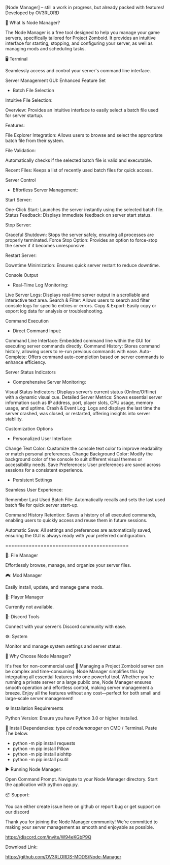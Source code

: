 
[Node Manager] – still a work in progress, but already packed with features! Developed by OV3RLORD

📂 What Is Node Manager? 

The Node Manager is a free tool designed to help you manage your game servers, specifically tailored for Project Zomboid. It provides an intuitive interface for starting, stopping, and configuring your server, as well as managing mods and scheduling tasks.

🖥️:Terminal 

Seamlessly access and control your server's command line interface.

Server Management GUI: Enhanced Feature Set

- Batch File Selection

Intuitive File Selection:

Overview: Provides an intuitive interface to easily select a batch file used for server startup.

Features:

File Explorer Integration: Allows users to browse and select the appropriate batch file from their system.

File Validation: 

Automatically checks if the selected batch file is valid and executable.

Recent Files: Keeps a list of recently used batch files for quick access.

Server Control

- Effortless Server Management:

Start Server:

One-Click Start: Launches the server instantly using the selected batch file.
Status Feedback: Displays immediate feedback on server start status.

Stop Server:

Graceful Shutdown: Stops the server safely, ensuring all processes are properly terminated.
Force Stop Option: Provides an option to force-stop the server if it becomes unresponsive.

Restart Server:

Downtime Minimization: Ensures quick server restart to reduce downtime.

Console Output

- Real-Time Log Monitoring:

Live Server Logs: Displays real-time server output in a scrollable and interactive text area.
Search & Filter: Allows users to search and filter console logs for specific entries or errors.
Copy & Export: Easily copy or export log data for analysis or troubleshooting.

Command Execution

- Direct Command Input:

Command Line Interface: Embedded command line within the GUI for executing server commands directly.
Command History: Stores command history, allowing users to re-run previous commands with ease.
Auto-Complete: Offers command auto-completion based on server commands to enhance efficiency.

Server Status Indicators

- Comprehensive Server Monitoring:

Visual Status Indicators: Displays server’s current status (Online/Offline) with a dynamic visual cue.
Detailed Server Metrics: Shows essential server information such as IP address, port, player slots, CPU usage, memory usage, and uptime.
Crash & Event Log: Logs and displays the last time the server crashed, was closed, or restarted, offering insights into server stability.

Customization Options

- Personalized User Interface:

Change Text Color: Customize the console text color to improve readability or match personal preferences.
Change Background Color: Modify the background color of the console to suit different visual themes or accessibility needs.
Save Preferences: User preferences are saved across sessions for a consistent experience.

- Persistent Settings

Seamless User Experience:

Remember Last Used Batch File: Automatically recalls and sets the last used batch file for quick server start-up.

Command History Retention: Saves a history of all executed commands, enabling users to quickly access and reuse them in future sessions.

Automatic Save: All settings and preferences are automatically saved, ensuring the GUI is always ready with your preferred configuration.

==========================================

📂: File Manager 

Effortlessly browse, manage, and organize your server files.

🎮: Mod Manager 

Easily install, update, and manage game mods.

👥: Player Manager 

Currently not available. 

💬: Discord Tools

Connect with your server’s Discord community with ease.

⚙️: System 

Monitor and manage system settings and server status.

🌟 Why Choose Node Manager?

It's free for non-commercial use! 🚀 Managing a Project Zomboid server can be complex and time-consuming. Node Manager simplifies this by integrating all essential features into one powerful tool. Whether you're running a private server or a large public one, Node Manager ensures smooth operation and effortless control, making server management a breeze. Enjoy all the features without any cost—perfect for both small and large-scale server management!

⚙️ Installation Requirements

Python Version: Ensure you have Python 3.0 or higher installed.

📢 Install Dependencies: type *cd nodemanager* on CMD / Terminal. Paste The below. 

- python -m pip install requests
- python -m pip install Pillow
- python -m pip install aiohttp
- python -m pip install psutil

▶️ Running Node Manager: 

Open Command Prompt.
Navigate to your Node Manager directory.
Start the application with python app.py.

📦 Support: 

You can either create issue here on github or report bug or get support on our discord

Thank you for joining the Node Manager community! We’re committed to making your server management as smooth and enjoyable as possible. 

https://discord.com/invite/W94eKGbP9Q

Download Link:

https://github.com/OV3RLORDS-MODS/Node-Manager
